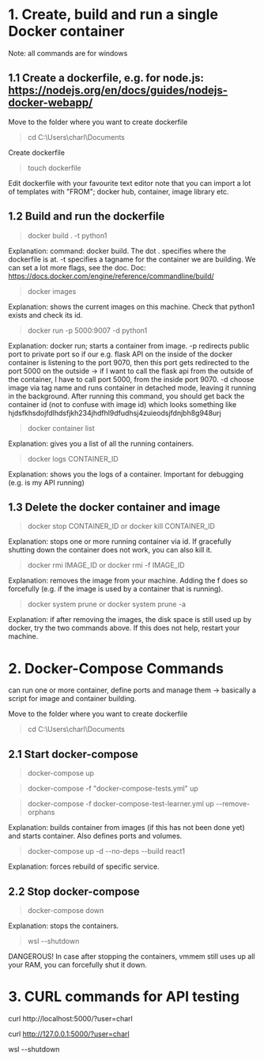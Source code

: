 # 1. Create, build and run a single Docker container

Note: all commands are for windows

## 1.1 Create a dockerfile, e.g. for node.js:  https://nodejs.org/en/docs/guides/nodejs-docker-webapp/

Move to the folder where you want to create dockerfile
> cd C:\Users\charl\Documents

Create dockerfile
> touch dockerfile

Edit dockerfile with your favourite text editor
note that you can import a lot of templates with "FROM"; docker hub, container, image library etc.

## 1.2 Build and run the dockerfile

> docker build . -t python1

Explanation: command: docker build. The dot . specifies where the dockerfile is at.
-t specifies a tagname for the container we are building. 
We can set a lot more flags, see the doc. 
Doc: https://docs.docker.com/engine/reference/commandline/build/

>docker images

Explanation: shows the current images on this machine. Check that python1 exists and check its id.

>docker run -p 5000:9007 -d python1

Explanation: docker run; starts a container from image. -p redirects public port to private port
so if our e.g. flask API on the inside of the docker container is listening to the port 9070, then
this port gets redirected to the port 5000 on the outside -> if I want to call the flask api from
the outside of the container, I have to call port 5000, from the inside port 9070. -d choose image via tag name
and runs container in detached mode, leaving it running in the background. After running this command,
you should get back the container id (not to confuse with image id) which looks something like 
hjdsfkhsdojfdlhdsfjkh234jhdfhl9dfudhsj4zuieodsjfdnjbh8g948urj

>docker container list

Explanation: gives you a list of all the running containers. 

>docker logs CONTAINER_ID

Explanation: shows you the logs of a container. Important for debugging (e.g. is my API running)

## 1.3 Delete the docker container and image

> docker stop CONTAINER_ID
or
> docker kill CONTAINER_ID

Explanation: stops one or more running container via id. If gracefully shutting down the container
does not work, you can also kill it.

> docker rmi IMAGE_ID
or 
> docker rmi -f IMAGE_ID

Explanation: removes the image from your machine. Adding the f does so forcefully (e.g. if the image is used by
a container that is running).

> docker system prune
or
> docker system prune -a

Explanation: if after removing the images, the disk space is still used up by docker, try the two commands
above. If this does not help, restart your machine.

# 2. Docker-Compose Commands
can run one or more container, define ports and manage them -> basically a script for image and container building.

Move to the folder where you want to create dockerfile
> cd C:\Users\charl\Documents

## 2.1 Start docker-compose

> docker-compose up

> docker-compose -f "docker-compose-tests.yml" up

> docker-compose -f docker-compose-test-learner.yml up --remove-orphans

Explanation: builds container from images (if this has not been done yet) and starts container. 
Also defines ports and volumes.

> docker-compose up -d --no-deps --build react1

Explanation: forces rebuild of specific service.

## 2.2 Stop docker-compose

> docker-compose down

Explanation: stops the containers. 

> wsl --shutdown

DANGEROUS! In case after stopping the containers, vmmem still uses up all your RAM, you can forcefully
shut it down. 

# 3. CURL commands for API testing

curl http://localhost:5000/?user=charl

curl http://127.0.0.1:5000/?user=charl

wsl --shutdown